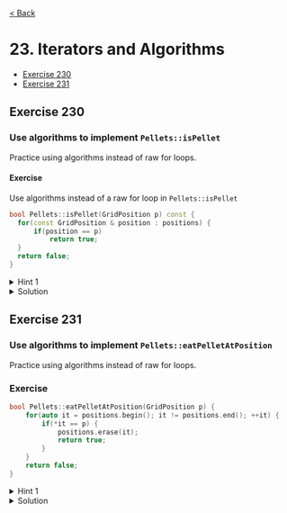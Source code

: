 [< Back](README.md)

# 23. Iterators and Algorithms

* [Exercise 230](#exercise-230)
* [Exercise 231](#exercise-231)

## Exercise 230

### Use algorithms to implement `Pellets::isPellet`

Practice using algorithms instead of raw for loops.

#### Exercise

Use algorithms instead of a raw for loop in `Pellets::isPellet`

```cpp
bool Pellets::isPellet(GridPosition p) const {
  for(const GridPosition & position : positions) {
      if(position == p)
          return true;
  }
  return false;
}
```

<details>
   <summary>Hint 1</summary>

Look into [std::all_of, std::any_of, std::none_of][1].

</details>

<details>
   <summary>Solution</summary>

```cpp
bool Pellets::isPellet(GridPosition p) const {
  auto match = [&p](GridPosition pellet) {
    return p.x == pellet.x && p.y == pellet.y;
  };
  return std::any_of(positions.begin(), positions.end(), match);
}
```

</details>

## Exercise 231

### Use algorithms to implement `Pellets::eatPelletAtPosition`

Practice using algorithms instead of raw for loops.

### Exercise

```cpp
bool Pellets::eatPelletAtPosition(GridPosition p) {
    for(auto it = positions.begin(); it != positions.end(); ++it) {
        if(*it == p) {
            positions.erase(it);
            return true;
        }
    }
    return false;
}
```

<details>
   <summary>Hint 1</summary>

Look into [std::find, std::find_if, std::find_if_not][2].

</details>

<details>
   <summary>Solution</summary>

```cpp
bool Pellets::eatPelletAtPosition(GridPosition p) {
  auto it = std::find(positions.begin(), positions.end(), p);
  if (it == positions.end())
    return false;
  positions.erase(it);
  return true;
}
```

</details>

[1]: https://en.cppreference.com/w/cpp/algorithm/all_any_none_of
[2]: https://en.cppreference.com/w/cpp/algorithm/find
